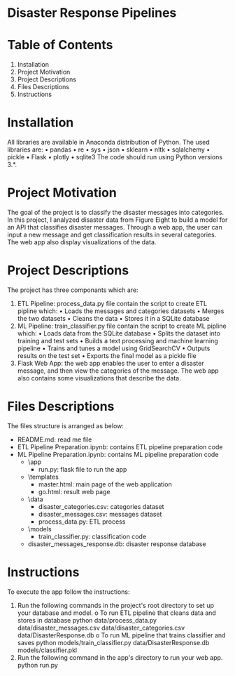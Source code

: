 # Disaster Response Pipelines
# Table of Contents
1.	Installation
2.	Project Motivation
3.	Project Descriptions
4.	Files Descriptions
5.	Instructions
# Installation
All libraries are available in Anaconda distribution of Python. The used libraries are:
•	pandas
•	re
•	sys
•	json
•	sklearn
•	nltk
•	sqlalchemy
•	pickle
•	Flask
•	plotly
•	sqlite3
The code should run using Python versions 3.*.
# Project Motivation
The goal of the project is to classify the disaster messages into categories. In this project, I analyzed disaster data from Figure Eight to build a model for an API that classifies disaster messages. Through a web app, the user can input a new message and get classification results in several categories. The web app also display visualizations of the data.
# Project Descriptions
The project has three componants which are:
1.	ETL Pipeline: process_data.py file contain the script to create ETL pipline which:
•	Loads the messages and categories datasets
•	Merges the two datasets
•	Cleans the data
•	Stores it in a SQLite database
2.	ML Pipeline: train_classifier.py file contain the script to create ML pipline which:
•	Loads data from the SQLite database
•	Splits the dataset into training and test sets
•	Builds a text processing and machine learning pipeline
•	Trains and tunes a model using GridSearchCV
•	Outputs results on the test set
•	Exports the final model as a pickle file
3.	Flask Web App: the web app enables the user to enter a disaster message, and then view the categories of the message.
The web app also contains some visualizations that describe the data.
# Files Descriptions
The files structure is arranged as below:
- README.md: read me file
- ETL Pipeline Preparation.ipynb: contains ETL pipeline preparation code
- ML Pipeline Preparation.ipynb: contains ML pipeline preparation code
	- \app
		- run.py: flask file to run the app
	- \templates
		- master.html: main page of the web application 
		- go.html: result web page
	- \data
		- disaster_categories.csv: categories dataset
		- disaster_messages.csv: messages dataset
		- process_data.py: ETL process
	- \models
		- train_classifier.py: classification code
	- disaster_messages_response.db: disaster response database	
# Instructions
To execute the app follow the instructions:
1.	Run the following commands in the project's root directory to set up your database and model.
o	To run ETL pipeline that cleans data and stores in database python data/process_data.py data/disaster_messages.csv data/disaster_categories.csv data/DisasterResponse.db
o	To run ML pipeline that trains classifier and saves python models/train_classifier.py data/DisasterResponse.db models/classifier.pkl
2.	Run the following command in the app's directory to run your web app. python run.py



